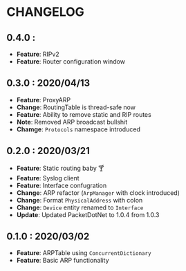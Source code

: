 ﻿# CHANGELOG

## 0.4.0 : 

- **Feature**: RIPv2
- **Feature**: Router configuration window

## 0.3.0 : 2020/04/13

- **Feature**: ProxyARP
- **Change**: RoutingTable is thread-safe now
- **Feature**: Ability to remove static and RIP routes
- **Note**: Removed ARP broadcast bullshit
- **Chamge**: `Protocols` namespace introduced

## 0.2.0 : 2020/03/21

- **Feature**: Static routing baby 🍸
- **Feature**: Syslog client
- **Feature**: Interface confugration
- **Change**: ARP refactor (`ArpManager` with clock introduced)
- **Change**: Format `PhysicalAddress` with colon
- **Change**: `Device` entity renamed to `Interface`
- **Update**: Updated PacketDotNet to 1.0.4 from 1.0.3

## 0.1.0 : 2020/03/02

- **Feature**: ARPTable using `ConcurrentDictionary`
- **Feature**: Basic ARP functionality
